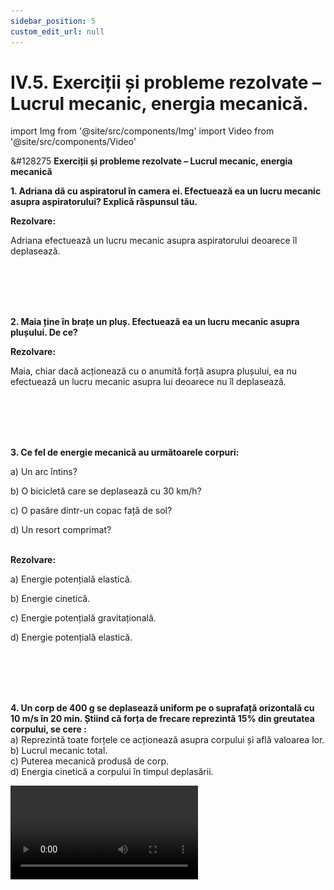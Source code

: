 ```yaml
---
sidebar_position: 5
custom_edit_url: null
---
```


# IV.5. Exerciții și probleme rezolvate – Lucrul mecanic, energia mecanică.




import Img from '@site/src/components/Img'
import Video from '@site/src/components/Video'





<div class="alert alert--warning" role="alert">

&#128275 **Exerciții și probleme rezolvate – Lucrul mecanic, energia mecanică**




**1. Adriana dă cu aspiratorul în camera ei. Efectuează ea un lucru mecanic asupra aspiratorului? Explică răspunsul tău.**

**Rezolvare:**


Adriana efectuează un lucru mecanic asupra aspiratorului deoarece îl deplasează.



<br></br>
<br></br>





**2. Maia ține în brațe un pluș. Efectuează ea un lucru mecanic asupra plușului. De ce?**

**Rezolvare:**


Maia, chiar dacă acționează cu o anumită forță asupra plușului, ea nu efectuează un lucru mecanic asupra lui deoarece nu îl deplasează.



<br></br>
<br></br>



**3. Ce fel de energie mecanică au următoarele corpuri:**

a)	Un arc întins? 

b)	O bicicletă care se deplasează cu 30 km/h? 

c)	O pasăre dintr-un copac față de sol? 

d)	Un resort comprimat? 
<br></br>

**Rezolvare:**


a)	Energie potențială elastică.

b)	Energie cinetică.

c)	Energie potențială gravitațională.

d)	Energie potențială elastică.





<br></br>
<br></br>



**4. Un corp de 400 g se deplasează uniform pe o suprafață orizontală cu 10 m/s în 20 min. Știind că forța de frecare reprezintă 15% din greutatea corpului, se cere :**   
a)	Reprezintă toate forțele ce acționează asupra corpului și află valoarea lor.   
b)	Lucrul mecanic total.   
c)	Puterea mecanică produsă de corp.   
d)	Energia cinetică a corpului în timpul deplasării.




<Video src="https://www.youtube.com/embed/E3nEn4fVpms" />


**Rezolvare:**

_Scriem datele problemei și le transformăm în SI:_   
m = 400 g = 0,4 kg    
v = constantă = 10 m/s    
t = 20 min = 1200 s    
F<sub>f</sub> = 15% G



**a)**

<Img className="img-responsive4" src="fizica/clasa9/capitolul4/IV-5-exercitii-si-probleme-rezolvate-lucrul-mecanic-energia-mecanica-poza1-problema-rezolvata4-reprezentare-grafica.png" width="1000" height="276" />

G = m ∙ g = 0,4 kg ∙ 10 N/kg = 4 N

F<sub>f</sub> = 15/100  ∙ 4 N = 0,6 N

| F | = | F<sub>f</sub> | = 0,6 N, deoarece v = constantă

| N | = | G | = 4 N


<br></br>

**b)** L<sub>total</sub> = L<sub>F</sub> + L<sub>Ff</sub> + L<sub>G</sub> + L<sub>N</sub>    
L<sub>F</sub> = F ∙ d = F ∙ v ∙ t = 0,6 N ∙ 10 m/s ∙ 1200 s = 7200 J    
L<sub>Ff</sub> = -F<sub>f</sub> ∙ d = - F ∙ v ∙ t = -0,6 N ∙ 10 m/s ∙ 1200 s = -7200 J    
L<sub>G</sub> = L<sub>N</sub> = 0 J    
L<sub>total</sub> = L<sub>F</sub> + L<sub>Ff</sub> + L<sub>G</sub> + L<sub>N</sub> = 7200 J - 7200 J + 0 J + 0 J = 0 J



<br></br>


**c)**



<Img className="img-responsive4" src="fizica/clasa9/capitolul4/IV-5-exercitii-si-probleme-rezolvate-lucrul-mecanic-energia-mecanica-poza2-problema-rezolvata4-rezolvare1.png" width="1000" height="110" />

<br></br>
<br></br>
<br></br>


**d)**



<Img className="img-responsive4" src="fizica/clasa9/capitolul4/IV-5-exercitii-si-probleme-rezolvate-lucrul-mecanic-energia-mecanica-poza3-problema-rezolvata4-rezolvare2.png" width="1000" height="96" />



<br></br>
<br></br>

<br></br>
<br></br>



**5. Un corp de 1 kg este lăsat să alunece liber pe un plan înclinat, fără frecare, care are unghiul de 30° și lungimea planului de 0,04 dam. Se dă sin 30°=0,5.**   
a) Desenează forțele ce acționează asupra corpului.    
b) Determină lucrul mecanic efectuat de corp în timpul coborârii.    
c) Află înălțimea planului înclinat.    
d) Determină viteza corpului când ajunge la baza planului înclinat.


<Video src="https://www.youtube.com/embed/81DtiP29-E8" />



**Rezolvare:**

_Notăm datele problemei:_   
m = 1 kg    
F<sub>f</sub> = 0    
α = 30°    
sin 30° = 0,5    
l = 0,04 dam = 0,4 m


**a)**

<Img className="img-responsive4" src="fizica/clasa9/capitolul4/IV-5-exercitii-si-probleme-rezolvate-lucrul-mecanic-energia-mecanica-poza4-problema-rezolvata5-reprezentare-grafica.png" width="1000" height="274" />

<br></br>
<br></br>

<br></br>

**b)**


<Img className="img-responsive4" src="fizica/clasa9/capitolul4/IV-5-exercitii-si-probleme-rezolvate-lucrul-mecanic-energia-mecanica-poza5-problema-rezolvata5-rezolvare1.png" width="1000" height="205" />


<br></br>
<br></br>

<br></br>


**c)**

<Img className="img-responsive4" src="fizica/clasa9/capitolul4/IV-5-exercitii-si-probleme-rezolvate-lucrul-mecanic-energia-mecanica-poza6-problema-rezolvata5-rezolvare2.png" width="1000" height="180" />


<br></br>
<br></br>

<br></br>

**d)**


<Img className="img-responsive4" src="fizica/clasa9/capitolul4/IV-5-exercitii-si-probleme-rezolvate-lucrul-mecanic-energia-mecanica-poza7-problema-rezolvata5-rezolvare3.png" width="1000" height="502" />


<br></br>
<br></br>

<br></br>
<br></br>


**6. O praștie este confecționată folosind un fir elastic care se întinde cu 4cm, atunci când de el se atârnă o piatră de 80 g. Câtă energie este acumulată în cele șase fire identice ale praștiei întinse, fiecare cu 10 cm? Ce viteză capătă piatra la lansarea cu praștia?**




<Video src="https://www.youtube.com/embed/38DTX1CbswA" />

<br></br>
<br></br>



**Rezolvare:**

<Img className="img-responsive4" src="fizica/clasa9/capitolul4/IV-5-exercitii-si-probleme-rezolvate-lucrul-mecanic-energia-mecanica-poza8-problema-rezolvata6-reprezentare-grafica.png" width="1000" height="268" />

<br></br>
<br></br>



_Scriem datele problemei și le transformăm în SI:_   
Δ<sub>l1</sub> = 4 cm = 0,04 m    
m = 80 g = 0,08 kg    
Δ<sub>l2</sub> = 10 cm = 0,1 m


_Calculăm constanta elastică a firului, aplicând legea deformării elastice și greutatea pietrei care reprezintă forța deformatoare:_   
F = k ∙ Δl1 = k ∙ 0,04    
G = m ∙ g = 0,08 kg ∙ 10 N/kg = 0,8 N    
F = G    
0,8 = k ∙ 0,04    
k = 0,8/0,04 = 20 N/m


<br></br>


_Calculăm energia potențială elastică a unui fir elastic, când praștia este întinsă cu 10 cm:_

<Img className="img-responsive4" src="fizica/clasa9/capitolul4/IV-5-exercitii-si-probleme-rezolvate-lucrul-mecanic-energia-mecanica-poza9-problema-rezolvata6-rezolvare1.png" width="1000" height="100" />

<br></br>
<br></br>


_Deci energia potențială elastică acumulată în cele șase fire ale praștiei este de 0,1 ∙ 6 = 0,6 J._

_Energia potențială elastică a praștiei este transferată pietrei la lansarea cu praștia și transformată în energie cinetică:_

<Img className="img-responsive4" src="fizica/clasa9/capitolul4/IV-5-exercitii-si-probleme-rezolvate-lucrul-mecanic-energia-mecanica-poza10-problema-rezolvata6-rezolvare2.png" width="1000" height="338" />

<br></br>
<br></br>




<br></br>
<br></br>



**7. Urcarea uniformă a unui corp cu greutatea de 60 N se face pe o pantă (plan înclinat) cu lungimea de 2m și cu o forță de frecare egală cu 10% din greutatea corpului. Se cere:**   
a) Lucrul mecanic al forței de frecare.    
b) Lucrul mecanic al forței de tracțiune.    
c) Lucrul mecanic al forței de frecare când corpul este lăsat să coboare liber spre baza pantei, pe aceeași distanță.    
d) Viteza corpului când ajunge la baza pantei.

Se dă: α = 30°; sin 30°= 0,5.



<Video src="https://www.youtube.com/embed/PzlyU_oI_hU" />


**Rezolvare:**

_Notăm datele problemei:_   
G = 60 N    
l = 2 m    
F<sub>f</sub> = 10% G



<Img className="img-responsive4" src="fizica/clasa9/capitolul4/IV-5-exercitii-si-probleme-rezolvate-lucrul-mecanic-energia-mecanica-poza11-problema-rezolvata7-reprezentare-grafica1.png" width="1000" height="286" />

<br></br>
<br></br>

a)


<Img className="img-responsive4" src="fizica/clasa9/capitolul4/IV-5-exercitii-si-probleme-rezolvate-lucrul-mecanic-energia-mecanica-poza12-problema-rezolvata7-rezolvare1.png" width="1000" height="158" />

<br></br>
<br></br>


b) Deoarece v = constantă: | F |= | G<sub>t</sub> + F<sub>f</sub> |


<Img className="img-responsive4" src="fizica/clasa9/capitolul4/IV-5-exercitii-si-probleme-rezolvate-lucrul-mecanic-energia-mecanica-poza13-problema-rezolvata7-rezolvare2.png" width="1000" height="97" />

G<sub>t</sub> = G ∙ sin 30° =  60 ∙ 0,5  =  30 N

| F | = | G<sub>t</sub> + F<sub>f</sub> | = 30 + 6 = 36 N

L<sub>F</sub> =  F ∙ l = 36 N ∙ 2 m = 72 J


<br></br>




c) Când corpul coboară liber, forța de frecare este egală cu forța de frecare ca la urcarea pe pantă, deoarece forțele pe direcția Oy rămân aceleași (se schimbă numai forțele pe direcția Ox) :



<Img className="img-responsive4" src="fizica/clasa9/capitolul4/IV-5-exercitii-si-probleme-rezolvate-lucrul-mecanic-energia-mecanica-poza14-problema-rezolvata7-reprezentare-grafica2.png" width="1000" height="268" />

<br></br>
<br></br>



F<sub>f</sub> = μ ∙ N = μ ∙ G<sub>t</sub> = 6 N

L<sub>Ff</sub> = - F<sub>f</sub> ∙ l = - 6 N ∙ 2 m = - 12 J


<br></br>


d) Ca să calculăm viteza corpului cu care ajunge la baza planului înclinat aplicăm Teorema de variație a energiei mecanice:

ΔE = L<sub>Ff</sub>

ΔE = E<sub>final</sub> - E<sub>inițial</sub>


<Img className="img-responsive4" src="fizica/clasa9/capitolul4/IV-5-exercitii-si-probleme-rezolvate-lucrul-mecanic-energia-mecanica-poza15-problema-rezolvata7-rezolvare3.png" width="1000" height="134" />

<br></br>
<br></br>

G = m ∙ g = 60 N    
m = 6 kg



<Img className="img-responsive4" src="fizica/clasa9/capitolul4/IV-5-exercitii-si-probleme-rezolvate-lucrul-mecanic-energia-mecanica-poza16-problema-rezolvata7-rezolvare4.png" width="1000" height="102" />

h = l ∙ sin α = 2 m ∙ 0,5 = 1 m    
E<sub>inițial</sub> =  E<sub>c</sub> + E<sub>pg</sub> + E<sub>pe</sub>  = 0 + m ∙ g ∙ h  + 0 = m ∙ g ∙ h   
E<sub>inițial</sub> = 6 kg ∙ 10 N/kg ∙ 1 m = 60 J   
(energia mecanică a corpului înainte de a coborî pe planul înclinat)

<br></br>

ΔE = E<sub>final</sub> - E<sub>inițial</sub> = 3 v<sup>2</sup>  - 60 = - 12    
3 v<sup>2</sup> = - 12 + 60    
3 v<sup>2</sup> = 48    
v<sup>2</sup> = 16 m<sup>2</sup>/s<sup>2</sup>    
v = 4 m/s



<br></br>
<br></br>


**8. Maria aruncă o bilă de 100 g pe verticală în sus de la înălțimea de 2 m față de sol, cu viteza inițială de 2 m/s. Neglijând forța de frecare cu aerul atmosferic, află:**   
a) Înălțimea maximă la care ajunge bila față de poziția inițială, h<sub>0</sub>.    
b) Viteza cu care bila atinge solul.    
c) La ce înălțime urcă bila după ce atinge solul.    
d) La ce înălțime maximă (h<sub>1</sub>') ar ajunge bila când este aruncată în sus cu aceeași viteză inițială, dacă asupra ei ar acționa o forță de frecare de 1N.





<Video src="https://www.youtube.com/embed/YobzmMM2QLY" />



<br></br>
<br></br>





**Rezolvare:**


<Img className="img-responsive4" src="fizica/clasa9/capitolul4/IV-5-exercitii-si-probleme-rezolvate-lucrul-mecanic-energia-mecanica-poza17-problema-rezolvata8-reprezentare-grafica.png" width="1000" height="350" />

<br></br>
<br></br>




_Notăm datele problemei:_   
m = 100 g = 0,1 kg    
h<sub>0</sub> = 2 m    
v<sub>0</sub> = 2 m/s    
F<sub>f</sub> = 0    
a)	h<sub>1</sub> = h<sub>max</sub> = ?    
b)	v<sub>2</sub> = ?    
c)	h<sub>3</sub> = ?    
d)	h<sub>1</sub>' = ? când F<sub>f</sub> = 1 N


**a)**


<Img className="img-responsive4" src="fizica/clasa9/capitolul4/IV-5-exercitii-si-probleme-rezolvate-lucrul-mecanic-energia-mecanica-poza18-problema-rezolvata8-rezolvare1.png" width="1000" height="145" />


E<sub>1</sub> =  E<sub>c1</sub> + E<sub>pg1</sub> + E<sub>pe1</sub> = 0  + m ∙ g ∙ (h<sub>1</sub>+h<sub>0</sub>) + 0    
E<sub>1</sub> = 0,1 ∙ 10 ∙ (h<sub>1</sub> + 2) = h<sub>1</sub> + 2


Aplicăm Legea conservării energiei mecanice, deoarece F<sub>f</sub> = 0:   
**E<sub>0</sub> = E<sub>1</sub>**    
2,2 = h<sub>1</sub> + 2    
h<sub>1</sub> = 2,2 m – 2 m = 0,2 m (față de nivelul inițial, h<sub>0</sub>)


<br></br>


**b)**



<Img className="img-responsive4" src="fizica/clasa9/capitolul4/IV-5-exercitii-si-probleme-rezolvate-lucrul-mecanic-energia-mecanica-poza19-problema-rezolvata8-rezolvare2.png" width="1000" height="415" />

<br></br>
<br></br>


**c)** E<sub>3</sub> =  E<sub>c3</sub> + E<sub>pg3</sub> + E<sub>pe3</sub>  = 0 + 0 + m ∙ g ∙ h<sub>3</sub>  = 0,1 ∙ 10 ∙ h<sub>3</sub>   
E<sub>0</sub> = E<sub>3</sub>   
2,2 = h<sub>3</sub>   
h<sub>3</sub> = 2,2 m (față de sol)



<br></br>



**d)** Dacă F<sub>f</sub> = 1N, bila nu își mai conservă energia mecanică și aplicăm teorema variației energiei mecanice:    
**ΔE = L<sub>Ff</sub>**   
E<sub>1</sub>' - E<sub>0</sub> = - F<sub>f</sub> ∙ h<sub>1</sub>'   
m ∙ g ∙ (h<sub>1</sub>' + h<sub>0</sub>) – E<sub>0</sub> = - 1 ∙ h<sub>1</sub>'   
0,1 ∙ 10 ∙ (h<sub>1</sub>' + 2) – 2,2 = - 1 ∙ h<sub>1</sub>'   
h<sub>1</sub>' + 2 – 2,2 = - h<sub>1</sub>'   
2h<sub>1</sub>' = 0,2   
h<sub>1</sub>' = 0,1 m












</div>

